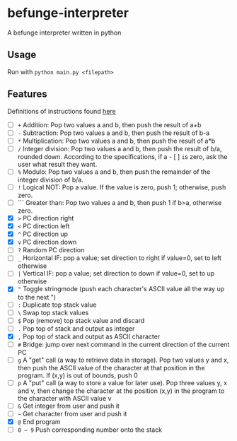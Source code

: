 # befunge-interpreter
A befunge interpreter written in python

## Usage
Run with `python main.py <filepath>`

## Features
Definitions of instructions found [here](https://esolangs.org/wiki/Befunge)
- [ ] `+`	Addition: Pop two values a and b, then push the result of a+b
- [ ] `-`	Subtraction: Pop two values a and b, then push the result of b-a
- [ ] `*`	Multiplication: Pop two values a and b, then push the result of a*b
- [ ] `/`	Integer division: Pop two values a and b, then push the result of b/a, rounded down. According to the specifications, if a - [ ] `i`s zero, ask the user what result they want.
- [ ] `%`	Modulo: Pop two values a and b, then push the remainder of the integer division of b/a.
- [ ] `!`	Logical NOT: Pop a value. If the value is zero, push 1; otherwise, push zero.
- [ ] `\``	Greater than: Pop two values a and b, then push 1 if b>a, otherwise zero.
- [x] `>`	PC direction right
- [x] `<`	PC direction left
- [x] `^`	PC direction up
- [x] `v`	PC direction down
- [ ] `?`	Random PC direction
- [ ] `_`	Horizontal IF: pop a value; set direction to right if value=0, set to left otherwise
- [ ] `|`	Vertical IF: pop a value; set direction to down if value=0, set to up otherwise
- [x] `"`	Toggle stringmode (push each character's ASCII value all the way up to the next ")
- [ ] `:`	Duplicate top stack value
- [ ] `\`	Swap top stack values
- [ ] `$`	Pop (remove) top stack value and discard
- [ ] `.`	Pop top of stack and output as integer
- [x] `,`	Pop top of stack and output as ASCII character
- [ ] `#`	Bridge: jump over next command in the current direction of the current PC
- [ ] `g`	A "get" call (a way to retrieve data in storage). Pop two values y and x, then push the ASCII value of the character at that position in the program. If (x,y) is out of bounds, push 0
- [ ] `p`	A "put" call (a way to store a value for later use). Pop three values y, x and v, then change the character at the position (x,y) in the program to the character with ASCII value v
- [ ] `&`	Get integer from user and push it
- [ ] `~`	Get character from user and push it
- [x] `@`	End program
- [ ] `0 – 9`	Push corresponding number onto the stack